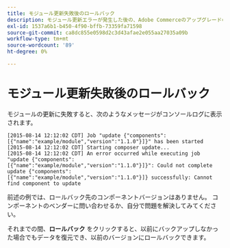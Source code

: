 ```yaml
---
title: モジュール更新失敗後のロールバック
description: モジュール更新エラーが発生した後の、Adobe Commerceのアップグレードのトラブルシューティング。
exl-id: 1537a6b1-b450-4f90-bffb-73359fa71598
source-git-commit: ca8dc855e0598d2c3d43afae2e055aa27035a09b
workflow-type: tm+mt
source-wordcount: '89'
ht-degree: 0%

---
```


# モジュール更新失敗後のロールバック

モジュールの更新に失敗すると、次のようなメッセージがコンソールログに表示されます。

```
[2015-08-14 12:12:02 CDT] Job "update {"components":[{"name":"example/module","version":"1.1.0"}]}" has been started
[2015-08-14 12:12:02 CDT] Starting composer update...
[2015-08-14 12:12:02 CDT] An error occurred while executing job "update {"components":
[{"name":"example/module","version":"1.1.0"}]}": Could not complete update {"components":
[{"name":"example/module","version":"1.1.0"}]} successfully: Cannot find component to update
```

前述の例では、ロールバック先のコンポーネントバージョンはありません。 コンポーネントのベンダーに問い合わせるか、自分で問題を解決してみてください。

それまでの間、**ロールバック** をクリックすると、以前にバックアップしなかった場合でもデータを復元でき、以前のバージョンにロールバックできます。
